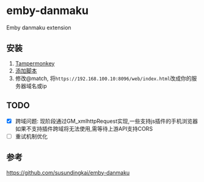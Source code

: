 # emby-danmaku
Emby danmaku extension

## 安装
1. [Tampermonkey](https://www.tampermonkey.net/)
2. [添加脚本](https://raw.githubusercontent.com/RyoLee/emby-danmaku/master/ede.js)
3. 修改@match, 将```https://192.168.100.10:8096/web/index.html```改成你的服务器域名或ip

## TODO
- [X] 跨域问题: 现阶段通过GM_xmlhttpRequest实现,一些支持js插件的手机浏览器如果不支持插件跨域将无法使用,需等待上游API支持CORS
- [ ] 重试机制优化
## 参考
https://github.com/susundingkai/emby-danmaku
